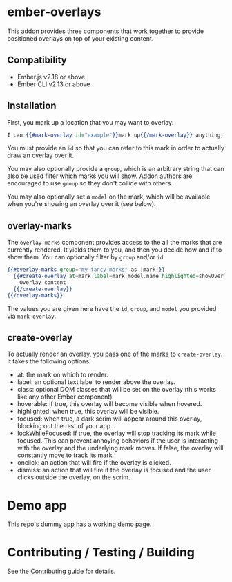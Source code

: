 # ember-overlays

This addon provides three components that work together to provide positioned overlays on top of your existing content.


Compatibility
------------------------------------------------------------------------------

* Ember.js v2.18 or above
* Ember CLI v2.13 or above


Installation
------------------------------------------------------------------------------

First, you mark up a location that you may want to overlay:

```hbs
I can {{#mark-overlay id="example"}}mark up{{/mark-overlay}} anything, even plain text nodes.
```

You must provide an `id` so that you can refer to this mark in order to actually draw an overlay over it.

You may also optionally provide a `group`, which is an arbitrary string that can also be used filter which marks you will show. Addon authors are encouraged to use `group` so they don't collide with others.

You may also optionally set a `model` on the mark, which will be available when you're showing an overlay over it (see below).

## overlay-marks

The `overlay-marks` component provides access to the all the marks that are currently rendered. It yields them to you, and then you decide how and if to show them. You can optionally filter by `group` and/or `id`.

```hbs
{{#overlay-marks group="my-fancy-marks" as |mark|}}
  {{#create-overlay at=mark label=mark.model.name highlighted=showOverlay}}
    Overlay content
  {{/create-overlay}}
{{/overlay-marks}}
```

The values you are given here have the `id`, `group`, and `model` you provided via `mark-overlay`.

## create-overlay

To actually render an overlay, you pass one of the marks to `create-overlay`. It takes the following options:

 - at: the mark on which to render.
 - label: an optional text label to render above the overlay.
 - class: optional DOM classes that will be set on the overlay (this works like any other Ember component)
 - hoverable: if true, this overlay will become visible when hovered.
 - highlighted: when true, this overlay will be visible.
 - focused: when true, a dark scrim will appear around this overlay, blocking out the rest of your app.
 - lockWhileFocused: if true, the overlay will stop tracking its mark while focused. This can prevent annoying behaviors if the user is interacting with the overlay and the underlying mark moves. If false, the overlay will constantly move to track its mark.
 - onclick: an action that will fire if the overlay is clicked.
 - dismiss: an action that will fire if the overlay is focused and the user clicks outside the overlay, on the scrim.

# Demo app

This repo's dummy app has a working demo page.

# Contributing / Testing / Building

See the [Contributing](CONTRIBUTING.md) guide for details.

